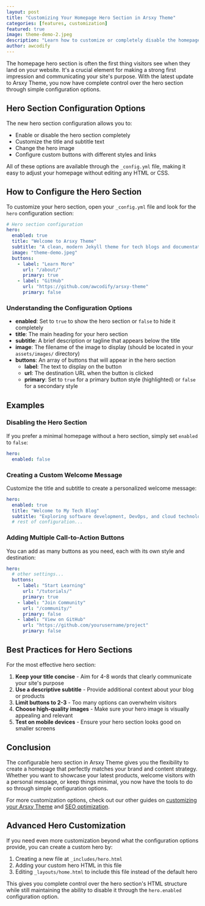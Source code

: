 ```yaml
---
layout: post
title: "Customizing Your Homepage Hero Section in Arsxy Theme"
categories: [features, customization]
featured: true
image: theme-demo-2.jpeg
description: "Learn how to customize or completely disable the homepage hero section in Arsxy Theme using simple configuration options."
author: awcodify
---
```


The homepage hero section is often the first thing visitors see when they land on your website. It's a crucial element for making a strong first impression and communicating your site's purpose. With the latest update to Arsxy Theme, you now have complete control over the hero section through simple configuration options.

## Hero Section Configuration Options

The new hero section configuration allows you to:

- Enable or disable the hero section completely
- Customize the title and subtitle text
- Change the hero image
- Configure custom buttons with different styles and links

All of these options are available through the `_config.yml` file, making it easy to adjust your homepage without editing any HTML or CSS.

## How to Configure the Hero Section

To customize your hero section, open your `_config.yml` file and look for the `hero` configuration section:

```yaml
# Hero section configuration
hero:
  enabled: true
  title: "Welcome to Arsxy Theme"
  subtitle: "A clean, modern Jekyll theme for tech blogs and documentation"
  image: "theme-demo.jpeg"
  buttons:
    - label: "Learn More"
      url: "/about/"
      primary: true
    - label: "GitHub"
      url: "https://github.com/awcodify/arsxy-theme"
      primary: false
```

### Understanding the Configuration Options

- **enabled**: Set to `true` to show the hero section or `false` to hide it completely
- **title**: The main heading for your hero section
- **subtitle**: A brief description or tagline that appears below the title
- **image**: The filename of the image to display (should be located in your `assets/images/` directory)
- **buttons**: An array of buttons that will appear in the hero section
  - **label**: The text to display on the button
  - **url**: The destination URL when the button is clicked
  - **primary**: Set to `true` for a primary button style (highlighted) or `false` for a secondary style

## Examples

### Disabling the Hero Section

If you prefer a minimal homepage without a hero section, simply set `enabled` to `false`:

```yaml
hero:
  enabled: false
```

### Creating a Custom Welcome Message

Customize the title and subtitle to create a personalized welcome message:

```yaml
hero:
  enabled: true
  title: "Welcome to My Tech Blog"
  subtitle: "Exploring software development, DevOps, and cloud technologies"
  # rest of configuration...
```

### Adding Multiple Call-to-Action Buttons

You can add as many buttons as you need, each with its own style and destination:

```yaml
hero:
  # other settings...
  buttons:
    - label: "Start Learning"
      url: "/tutorials/"
      primary: true
    - label: "Join Community"
      url: "/community/"
      primary: false
    - label: "View on GitHub"
      url: "https://github.com/yourusername/project"
      primary: false
```

## Best Practices for Hero Sections

For the most effective hero section:

1. **Keep your title concise** - Aim for 4-8 words that clearly communicate your site's purpose
2. **Use a descriptive subtitle** - Provide additional context about your blog or products
3. **Limit buttons to 2-3** - Too many options can overwhelm visitors
4. **Choose high-quality images** - Make sure your hero image is visually appealing and relevant
5. **Test on mobile devices** - Ensure your hero section looks good on smaller screens

## Conclusion

The configurable hero section in Arsxy Theme gives you the flexibility to create a homepage that perfectly matches your brand and content strategy. Whether you want to showcase your latest products, welcome visitors with a personal message, or keep things minimal, you now have the tools to do so through simple configuration options.

For more customization options, check out our other guides on [customizing your Arsxy Theme](/customizing-your-arsxy-theme/) and [SEO optimization](/seo-optimization-with-arsxy-theme/).

<!--more-->

## Advanced Hero Customization

If you need even more customization beyond what the configuration options provide, you can create a custom hero by:

1. Creating a new file at `_includes/hero.html`
2. Adding your custom hero HTML in this file
3. Editing `_layouts/home.html` to include this file instead of the default hero

This gives you complete control over the hero section's HTML structure while still maintaining the ability to disable it through the `hero.enabled` configuration option.